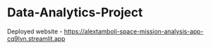 # Data-Analytics-Project

Deployed website - https://alextamboli-space-mission-analysis-app-cq9lvn.streamlit.app
